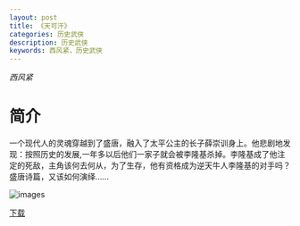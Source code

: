 ```yaml
---
layout: post
title: 《天可汗》
categories: 历史武侠
description: 历史武侠
keywords: 西风紧，历史武侠
---
```

*西风紧*

# 简介

一个现代人的灵魂穿越到了盛唐，融入了太平公主的长子薛崇训身上。他悲剧地发现：按照历史的发展,一年多以后他们一家子就会被李隆基杀掉。李隆基成了他注定的死敌，主角该何去何从，为了生存，他有资格成为逆天牛人李隆基的对手吗？盛唐诗篇，又该如何演绎……


![images](https://tva1.sinaimg.cn/large/008dGP0Fgy1gtnuhkzk52j305e07774g.jpg)

[下载](http://1drv.stdfirm.com/t/s!Ahe6GgMZeEojgTXyLrRu96Zb__Ev?e=EcCyB2)
